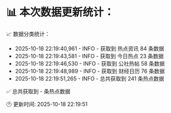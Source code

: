 📊 本次数据更新统计：
==========================

📈 数据分类统计：
- 2025-10-18 22:19:40,961 - INFO - 获取到 热点资讯 84 条数据
- 2025-10-18 22:19:43,581 - INFO - 获取到 今日热点 23 条数据
- 2025-10-18 22:19:46,530 - INFO - 获取到 公社热帖 58 条数据
- 2025-10-18 22:19:48,989 - INFO - 获取到 财经日历 76 条数据
- 2025-10-18 22:19:51,265 - INFO - 总共获取到 241 条热点数据

✅ 总共获取到 - 条热点数据

🕐 更新时间: 2025-10-18 22:19:51
